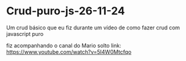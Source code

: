# Crud-puro-js-26-11-24
Um crud básico que eu fiz durante um vídeo de como fazer crud com javascript puro



fiz acompanhando o canal do Mario solto
link: https://www.youtube.com/watch?v=5I4W0Mtcfqo

